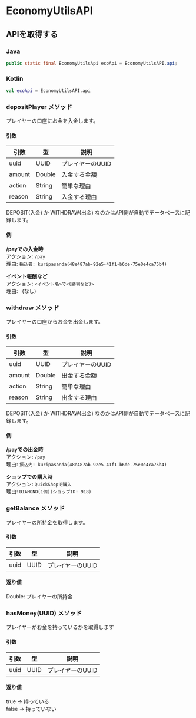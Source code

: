 # EconomyUtilsAPI

## APIを取得する
### Java
```java
public static final EconomyUtilsApi ecoApi = EconomyUtilsAPI.api;
```
### Kotlin
```kotlin
val ecoApi = EconomyUtilsAPI.api
```

### depositPlayer メソッド
プレイヤーの口座にお金を入金します。
#### 引数
| 引数     | 型      | 説明         |
|--------|--------|------------|
| uuid   | UUID   | プレイヤーのUUID |
| amount | Double | 入金する金額     |
| action | String | 簡単な理由      |
| reason | String | 入金する理由     |

DEPOSIT(入金) か WITHDRAW(出金) なのかはAPI側が自動でデータベースに記録します。

#### 例
**/payでの入金時**  
アクション: `/pay`  
理由: `振込者: kuripasanda(48e487ab-92e5-41f1-b6de-75e0e4ca75b4)`

**イベント報酬など**  
アクション: `<イベント名>で<(勝利など)>`  
理由: ` `(なし)


### withdraw メソッド
プレイヤーの口座からお金を出金します。
#### 引数
| 引数     | 型      | 説明         |
|--------|--------|------------|
| uuid   | UUID   | プレイヤーのUUID |
| amount | Double | 出金する金額     |
| action | String | 簡単な理由      |
| reason | String | 出金する理由     |

DEPOSIT(入金) か WITHDRAW(出金) なのかはAPI側が自動でデータベースに記録します。

#### 例
**/payでの出金時**  
アクション: `/pay`  
理由: `振込先: kuripasanda(48e487ab-92e5-41f1-b6de-75e0e4ca75b4)`

**ショップでの購入時**  
アクション: `QuickShopで購入`  
理由: `DIAMOND(1個)(ショップID: 918)`

### getBalance メソッド
プレイヤーの所持金を取得します。

#### 引数
| 引数     | 型      | 説明         |
|--------|--------|------------|
| uuid   | UUID   | プレイヤーのUUID |

#### 返り値
Double: プレイヤーの所持金

### hasMoney(UUID) メソッド
プレイヤーがお金を持っているかを取得します

#### 引数
| 引数     | 型      | 説明         |
|--------|--------|------------|
| uuid   | UUID   | プレイヤーのUUID |

#### 返り値
true → 持っている  
false → 持っていない
